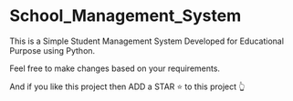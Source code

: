 # School_Management_System
This is a Simple Student Management System Developed for Educational Purpose using Python.

Feel free to make changes based on your requirements.

And if you like this project then ADD a STAR ⭐️  to this project 👆

